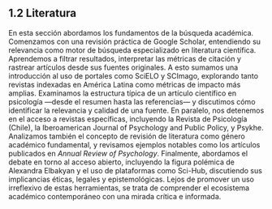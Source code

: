 ## 1.2 Literatura

En esta sección abordamos los fundamentos de la búsqueda académica. Comenzamos con una revisión práctica de Google Scholar, entendiendo su relevancia como motor de búsqueda especializado en literatura científica. Aprendemos a filtrar resultados, interpretar las métricas de citación y rastrear artículos desde sus fuentes originales. A esto sumamos una introducción al uso de portales como SciELO y SCImago, explorando tanto revistas indexadas en América Latina como métricas de impacto más amplias. Examinamos la estructura típica de un artículo científico en psicología —desde el resumen hasta las referencias— y discutimos cómo identificar la relevancia y calidad de una fuente. En paralelo, nos detenemos en el acceso a revistas específicas, incluyendo la Revista de Psicología (Chile), la Iberoamerican Journal of Psychology and Public Policy, y Psykhe. Analizamos también el concepto de revisión de literatura como género académico fundamental, y revisamos ejemplos notables como los artículos publicados en *Annual Review of Psychology*. Finalmente, abordamos el debate en torno al acceso abierto, incluyendo la figura polémica de Alexandra Elbakyan y el uso de plataformas como Sci-Hub, discutiendo sus implicancias éticas, legales y epistemológicas. Lejos de promover un uso irreflexivo de estas herramientas, se trata de comprender el ecosistema académico contemporáneo con una mirada crítica e informada.

